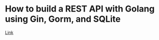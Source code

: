 # How to build a REST API with Golang using Gin, Gorm, and SQLite

[Link](https://blog.logrocket.com/how-to-build-a-rest-api-with-golang-using-gin-and-gorm/)
